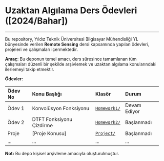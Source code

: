 # Uzaktan Algılama Ders Ödevleri ([2024/Bahar])
---

Bu repository, Yıldız Teknik Üniversitesi Bilgisayar Mühendisliği YL bünyesinde verilen **Remote Sensing** dersi kapsamında yapılan ödevleri, projeleri ve çalışmaları içermektedir.

**Amaç:**
Bu deponun temel amacı, ders süresince tamamlanan tüm çalışmaları düzenli bir şekilde arşivlemek ve uzaktan algılama konularındaki ilerlemeyi takip etmektir.

**Ödevler:**

| Ödev No | Konu Başlığı                      | Klasör        | Durum     |
| :------ | :-------------------------------- | :------------ | :-------- |
| Ödev 1  | Konvolüsyon Fonksiyonu            | [`Homework1/`](./Homework1) | Devam Ediyor |
| Ödev 2  | DTFT Fonksiyonu Çizdirme          | [`Homework2/`](./Homework2) | Başlanmadı |
| Proje   | [Proje Konusu]                    | [`Project/`](./Project) | Başlanmadı  |
| ...     | ...                               | ...           | ...       |


**Not:** Bu depo kişisel arşivleme amacıyla oluşturulmuştur.
